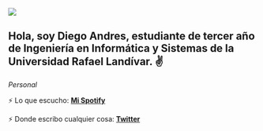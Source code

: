 ![](https://experienciajoven.com/wp-content/uploads/2020/11/programacion_gamer_001.gif)



## Hola, soy Diego Andres, estudiante de tercer año de Ingeniería en Informática y Sistemas de la Universidad Rafael Landívar. :v:



_Personal_

:zap: Lo que escucho: **[Mi Spotify](https://open.spotify.com/user/andresr-21?si=2c8c2e469dc2479d)**

:zap: Donde escribo cualquier cosa: **[Twitter](https://twitter.com/Dnndres)**


<!--
**Dandres2001/Dandres2001** is a ✨ _special_ ✨ repository because its `README.md` (this file) appears on your GitHub profile.

Here are some ideas to get you started:

- 🔭 I’m currently working on ...
- 🌱 I’m currently learning ...
- 👯 I’m looking to collaborate on ...
- 🤔 I’m looking for help with ...
- 💬 Ask me about ...
- 📫 How to reach me: ...
- 😄 Pronouns: ...
- ⚡ Fun fact: ...
-->
